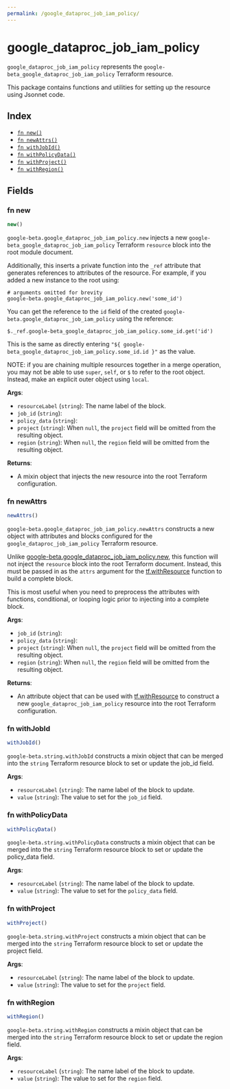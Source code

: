 ```yaml
---
permalink: /google_dataproc_job_iam_policy/
---
```


# google_dataproc_job_iam_policy

`google_dataproc_job_iam_policy` represents the `google-beta_google_dataproc_job_iam_policy` Terraform resource.



This package contains functions and utilities for setting up the resource using Jsonnet code.


## Index

* [`fn new()`](#fn-new)
* [`fn newAttrs()`](#fn-newattrs)
* [`fn withJobId()`](#fn-withjobid)
* [`fn withPolicyData()`](#fn-withpolicydata)
* [`fn withProject()`](#fn-withproject)
* [`fn withRegion()`](#fn-withregion)

## Fields

### fn new

```ts
new()
```


`google-beta.google_dataproc_job_iam_policy.new` injects a new `google-beta_google_dataproc_job_iam_policy` Terraform `resource`
block into the root module document.

Additionally, this inserts a private function into the `_ref` attribute that generates references to attributes of the
resource. For example, if you added a new instance to the root using:

    # arguments omitted for brevity
    google-beta.google_dataproc_job_iam_policy.new('some_id')

You can get the reference to the `id` field of the created `google-beta.google_dataproc_job_iam_policy` using the reference:

    $._ref.google-beta_google_dataproc_job_iam_policy.some_id.get('id')

This is the same as directly entering `"${ google-beta_google_dataproc_job_iam_policy.some_id.id }"` as the value.

NOTE: if you are chaining multiple resources together in a merge operation, you may not be able to use `super`, `self`,
or `$` to refer to the root object. Instead, make an explicit outer object using `local`.

**Args**:
  - `resourceLabel` (`string`): The name label of the block.
  - `job_id` (`string`): 
  - `policy_data` (`string`): 
  - `project` (`string`):  When `null`, the `project` field will be omitted from the resulting object.
  - `region` (`string`):  When `null`, the `region` field will be omitted from the resulting object.

**Returns**:
- A mixin object that injects the new resource into the root Terraform configuration.


### fn newAttrs

```ts
newAttrs()
```


`google-beta.google_dataproc_job_iam_policy.newAttrs` constructs a new object with attributes and blocks configured for the `google_dataproc_job_iam_policy`
Terraform resource.

Unlike [google-beta.google_dataproc_job_iam_policy.new](#fn-googledataprocjobiampolicynew), this function will not inject the `resource`
block into the root Terraform document. Instead, this must be passed in as the `attrs` argument for the
[tf.withResource](https://github.com/tf-libsonnet/core/tree/main/docs#fn-withresource) function to build a complete block.

This is most useful when you need to preprocess the attributes with functions, conditional, or looping logic prior to
injecting into a complete block.

**Args**:
  - `job_id` (`string`): 
  - `policy_data` (`string`): 
  - `project` (`string`):  When `null`, the `project` field will be omitted from the resulting object.
  - `region` (`string`):  When `null`, the `region` field will be omitted from the resulting object.

**Returns**:
  - An attribute object that can be used with [tf.withResource](https://github.com/tf-libsonnet/core/tree/main/docs#fn-withresource) to construct a new `google_dataproc_job_iam_policy` resource into the root Terraform configuration.


### fn withJobId

```ts
withJobId()
```

`google-beta.string.withJobId` constructs a mixin object that can be merged into the `string`
Terraform resource block to set or update the job_id field.



**Args**:
  - `resourceLabel` (`string`): The name label of the block to update.
  - `value` (`string`): The value to set for the `job_id` field.


### fn withPolicyData

```ts
withPolicyData()
```

`google-beta.string.withPolicyData` constructs a mixin object that can be merged into the `string`
Terraform resource block to set or update the policy_data field.



**Args**:
  - `resourceLabel` (`string`): The name label of the block to update.
  - `value` (`string`): The value to set for the `policy_data` field.


### fn withProject

```ts
withProject()
```

`google-beta.string.withProject` constructs a mixin object that can be merged into the `string`
Terraform resource block to set or update the project field.



**Args**:
  - `resourceLabel` (`string`): The name label of the block to update.
  - `value` (`string`): The value to set for the `project` field.


### fn withRegion

```ts
withRegion()
```

`google-beta.string.withRegion` constructs a mixin object that can be merged into the `string`
Terraform resource block to set or update the region field.



**Args**:
  - `resourceLabel` (`string`): The name label of the block to update.
  - `value` (`string`): The value to set for the `region` field.
